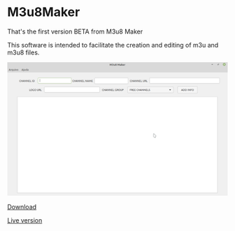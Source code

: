 # M3u8Maker

That's the first version BETA from M3u8 Maker

This software is intended to facilitate the creation and editing of m3u and m3u8 files.

<img src="https://github.com/Alexsussa/m3u8maker/blob/master/Screenshot.png?raw=true">

<a href="https://github.com/Alexsussa/m3u8maker/releases" target="_blank">Download</a>

<a href="https://github.com/Alexsussa/m3u8maker/blob/master/m3u8_maker/index.html" target="_blank">Live version</a>
